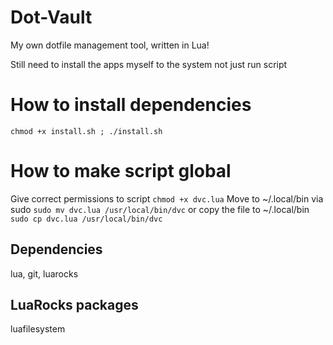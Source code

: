 # Dot-Vault
My own dotfile management tool, written in Lua!

Still need to install the apps myself to the system not just run script

# How to install dependencies
`chmod +x install.sh ; ./install.sh`

# How to make script global
Give correct permissions to script
`chmod +x dvc.lua`
Move to ~/.local/bin via sudo
`sudo mv dvc.lua /usr/local/bin/dvc`
or copy the file to ~/.local/bin
`sudo cp dvc.lua /usr/local/bin/dvc`

## Dependencies
lua, git, luarocks

## LuaRocks packages
luafilesystem
